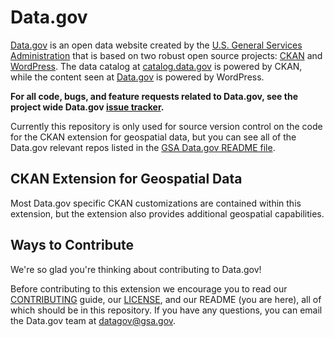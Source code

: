 # Data.gov  

[Data.gov](http://data.gov) is an open data website created by the [U.S. General Services Administration](https://github.com/GSA/) that is based on two robust open source projects: [CKAN](http://ckan.org) and [WordPress](http://wordpress.org). The data catalog at [catalog.data.gov](catalog.data.gov) is powered by CKAN, while the content seen at [Data.gov](Data.gov) is powered by WordPress.  
        
**For all code, bugs, and feature requests related to Data.gov, see the project wide Data.gov [issue tracker](https://github.com/GSA/data.gov/issues).** 

Currently this repository is only used for source version control on the code for the CKAN extension for geospatial data, but you can see all of the Data.gov relevant repos listed in the [GSA Data.gov README file](https://github.com/GSA/data.gov/blob/master/README.md). 

## CKAN Extension for Geospatial Data

Most Data.gov specific CKAN customizations are contained within this extension, but the extension also provides additional geospatial capabilities.

## Ways to Contribute
We're so glad you're thinking about contributing to Data.gov!

Before contributing to this extension we encourage you to read our [CONTRIBUTING](https://github.com/GSA/ckanext-geodatagov/blob/master/CONTRIBUTING.md) guide, our [LICENSE](https://github.com/GSA/ckanext-geodatagov/blob/master/LICENSE.md), and our README (you are here), all of which should be in this repository. If you have any questions, you can email the Data.gov team at [datagov@gsa.gov](mailto:datagov@gsa.gov).

